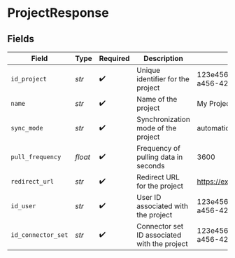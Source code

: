 # ProjectResponse


## Fields

| Field                                        | Type                                         | Required                                     | Description                                  | Example                                      |
| -------------------------------------------- | -------------------------------------------- | -------------------------------------------- | -------------------------------------------- | -------------------------------------------- |
| `id_project`                                 | *str*                                        | :heavy_check_mark:                           | Unique identifier for the project            | 123e4567-e89b-12d3-a456-426614174000         |
| `name`                                       | *str*                                        | :heavy_check_mark:                           | Name of the project                          | My Project                                   |
| `sync_mode`                                  | *str*                                        | :heavy_check_mark:                           | Synchronization mode of the project          | automatic                                    |
| `pull_frequency`                             | *float*                                      | :heavy_check_mark:                           | Frequency of pulling data in seconds         | 3600                                         |
| `redirect_url`                               | *str*                                        | :heavy_check_mark:                           | Redirect URL for the project                 | https://example.com/redirect                 |
| `id_user`                                    | *str*                                        | :heavy_check_mark:                           | User ID associated with the project          | 123e4567-e89b-12d3-a456-426614174001         |
| `id_connector_set`                           | *str*                                        | :heavy_check_mark:                           | Connector set ID associated with the project | 123e4567-e89b-12d3-a456-426614174002         |
